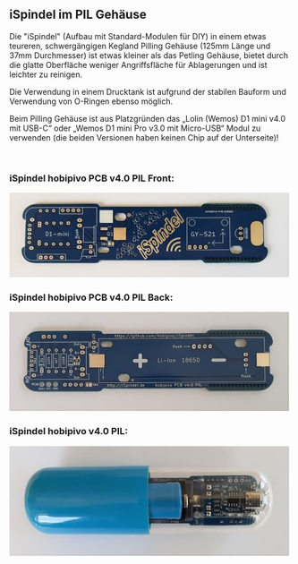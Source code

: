 ## iSpindel im PIL Gehäuse

Die "iSpindel" (Aufbau mit Standard-Modulen für DIY) in einem etwas teureren, schwergängigen Kegland Pilling Gehäuse (125mm Länge und 37mm Durchmesser) ist etwas kleiner als das Petling Gehäuse, bietet durch die glatte Oberfläche weniger Angriffsfläche für Ablagerungen und ist leichter zu reinigen.

Die Verwendung in einem Drucktank ist aufgrund der stabilen Bauform und Verwendung von O-Ringen ebenso möglich.

Beim Pilling Gehäuse ist aus Platzgründen das „Lolin (Wemos) D1 mini v4.0 mit USB-C“ oder „Wemos D1 mini Pro v3.0 mit Micro-USB“ Modul zu verwenden (die beiden Versionen haben keinen Chip auf der Unterseite)! 

&nbsp;

### iSpindel hobipivo PCB v4.0 PIL Front:

![Text](https://github.com/hobipivo/iSpindel/blob/main/-img/iSpindel_PCB-v4.0-PIL_Front-500.jpg "Bild")

### iSpindel hobipivo PCB v4.0 PIL Back:

![Text](https://github.com/hobipivo/iSpindel/blob/main/-img/iSpindel_PCB-v4.0-PIL_Back-500.jpg "Bild")


### iSpindel hobipivo v4.0 PIL:

![Text](https://github.com/hobipivo/iSpindel/blob/main/-img/iSpindel_hobipivo-v4.0-PIL-500.jpg "Bild")


